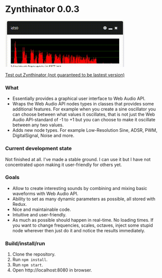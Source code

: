 # Zynthinator 0.0.3

![Alt Text](https://github.com/fredrik-hjarner/Zynthinator/blob/master/2018-01-21-02-27-34.gif)

[Test out Zynthinator (not guaranteed to be lastest version)](http://fredrikhjarner.se "Test out Zynthinator")

### What

- Essentially provides a graphical user interface to Web Audio API.
- Wraps the Web Audio API nodes types in classes that provides some additional features. For example when you create a sine oscillator you can choose between what values it oscillates, that is not just the Web Audio API-standard of -1 to +1 but you can choose to make it oscillate between any two values.
- Adds new node types. For example Low-Resolution Sine, ADSR, PWM, DigitalSignal, Noise and more.

### Current development state

Not finished at all. I've made a stable ground. I can use it but I have not concentrated upon making it user-friendly for others yet.

### Goals

- Allow to create interesting sounds by combining and mixing basic waveforms with Web Audio API.
- Ability to set as many dynamic parameters as possible, all stored with Redux.
- Nice and maintainable code.
- Intuitive and user-friendly.
- As much as possible should happen in real-time. No loading times. If you want to change frequencies, scales, octaves, inject some stupid node wherever then just do it and notice the results immediately.

### Build/install/run

1. Clone the repository.
2. Run `npm install`.
3. Run `npm start`.
4. Open http://localhost:8080 in browser.
